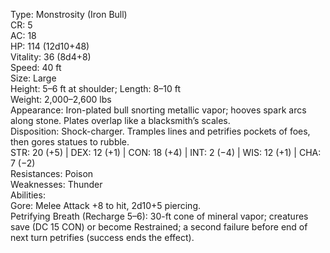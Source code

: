 Type: Monstrosity (Iron Bull)  
CR: 5  
AC: 18  
HP: 114 (12d10+48)  
Vitality: 36 (8d4+8)  
Speed: 40 ft  
Size: Large  
Height: 5–6 ft at shoulder; Length: 8–10 ft  
Weight: 2,000–2,600 lbs  
Appearance: Iron-plated bull snorting metallic vapor; hooves spark arcs along stone. Plates overlap like a blacksmith’s scales.  
Disposition: Shock-charger. Tramples lines and petrifies pockets of foes, then gores statues to rubble.  
STR: 20 (+5) | DEX: 12 (+1) | CON: 18 (+4) | INT: 2 (−4) | WIS: 12 (+1) | CHA: 7 (−2)  
Resistances: Poison  
Weaknesses: Thunder  
Abilities:  
Gore: Melee Attack +8 to hit, 2d10+5 piercing.  
Petrifying Breath (Recharge 5–6): 30-ft cone of mineral vapor; creatures save (DC 15 CON) or become Restrained; a second failure before end of next turn petrifies (success ends the effect).